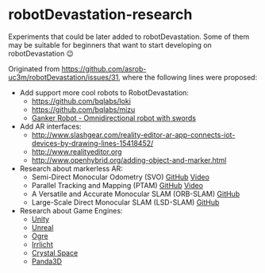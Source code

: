 # robotDevastation-research
Experiments that could be later added to robotDevastation. Some of them may be suitable for beginners that want to start developing on robotDevastation :wink:

Originated from https://github.com/asrob-uc3m/robotDevastation/issues/31, where the following lines were proposed:

* Add support more cool robots to RobotDevastation:
    * https://github.com/bqlabs/loki
    * https://github.com/bqlabs/mizu
    * [Ganker Robot - Omnidirectional robot with swords](http://gjs.so/en/)
* Add AR interfaces:
    * http://www.slashgear.com/reality-editor-ar-app-connects-iot-devices-by-drawing-lines-15418452/
    * http://www.realityeditor.org
    * http://www.openhybrid.org/adding-object-and-marker.html
* Research about markerless AR:
    * Semi-Direct Monocular Odometry (SVO) [GitHub](https://github.com/uzh-rpg/rpg_svo) [Video](https://www.youtube.com/watch?v=2YnIMfw6bJY)
    * Parallel Tracking and Mapping (PTAM) [GitHub](https://github.com/Oxford-PTAM/PTAM-GPL) [Video](https://www.youtube.com/watch?v=Y9HMn6bd-v8)
    * A Versatile and Accurate Monocular SLAM (ORB-SLAM) [GitHub](https://github.com/raulmur/ORB_SLAM)
    * Large-Scale Direct Monocular SLAM (LSD-SLAM) [GitHub](https://github.com/tum-vision/lsd_slam)
* Research about Game Engines:
    * [Unity](http://www.unity3d.com/)
    * [Unreal](https://www.unrealengine.com/)
    * [Ogre](http://www.ogre3d.org/)
    * [Irrlicht](http://irrlicht.sourceforge.net/)
    * [Crystal Space](http://www.crystalspace3d.org/main/Main_Page)
    * [Panda3D](https://github.com/panda3d/panda3d)
